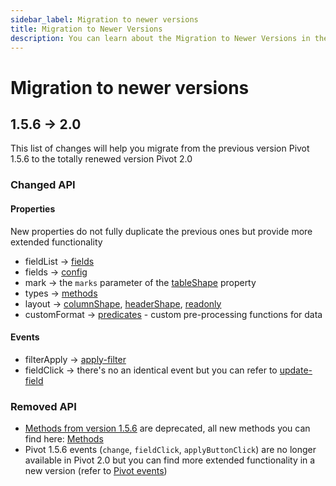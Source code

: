 ```yaml
---
sidebar_label: Migration to newer versions
title: Migration to Newer Versions
description: You can learn about the Migration to Newer Versions in the documentation of the DHTMLX JavaScript Pivot library. Browse developer guides and API reference, try out code examples and live demos, and download a free 30-day evaluation version of DHTMLX Pivot.
---
```


# Migration to newer versions

## 1.5.6 -> 2.0

This list of changes will help you migrate from the previous version Pivot 1.5.6 to the totally renewed version Pivot 2.0

### Changed API

#### Properties

New properties do not fully duplicate the previous ones but provide more extended functionality

- fieldList -> [fields](/api/config/fields-property)
- fields ->  [config](/api/config/config-property)
- mark -> the `marks` parameter of the [tableShape](/api/config/tableshape-property) property
- types -> [methods](/api/config/methods-property)
- layout -> [columnShape](/api/config/columnshape-property), [headerShape](/api/config/headershape-property), [readonly](/api/config/readonly-property)
- customFormat -> [predicates](/api/config/predicates-property) - custom pre-processing functions for data

#### Events

- filterApply -> [apply-filter](/api/events/apply-filter-event)
- fieldClick -> there's no an identical event but you can refer to [update-field](/api/events/update-value-event)

### Removed API

- [Methods from version 1.5.6](https://docs.dhtmlx.com/pivot/api__refs__pivot_methods.html) are deprecated, all new methods you can find here: [Methods](/api/overview/main-overview#pivot-methods) 
- Pivot 1.5.6 events (`change`, `fieldClick`, `applyButtonClick`) are no longer available in Pivot 2.0 but you can find more extended functionality in a new version (refer to [Pivot events](/api/overview/events-overview))






